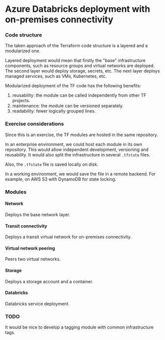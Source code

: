 # Azure Databricks deployment with on-premises connectivity

### Code structure
The taken approach of the Terraform code structure is a layered and a modularized one.

Layered deployment would mean that firstly the "base" infrastructure components, such as resource groups and virtual networks are deployed. The second layer would deploy storage, secrets, etc. The next layer deploys managed services, such as VMs, Kubernetes, etc.

Modularized deployment of the TF code has the following benefits:

1. reusability: the module can be called independently from other TF projects.
2. maintenance: the module can be versioned separately.
3. readability: fewer logically grouped lines.

### Exercise considerations
Since this is an exercise, the TF modules are hosted in the same repository.

In an enterprise environment, we could host each module in its own repository. This would allow independent development, versioning and reusability. It would also split the infrastructure in several `.tfstate` files.

Also, the `.tfstate` file is saved locally on disk.

In a working environment, we would save the file in a remote backend. For example, on AWS S3 with DynamoDB for state locking.

### Modules
#### Network
Deploys the base network layer.

#### Transit connectivity
Deploys a transit virtual network for on-premises connectivity.

#### Virtual network peering
Peers two virtual networks.

#### Storage
Deploys a storage account and a container.

#### Databricks
Databricks service deployment.

### TODO
It would be nice to develop a tagging module with common infrastructure tags.
